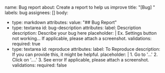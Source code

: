 name: Bug report
about: Create a report to help us improve
title: "[Bug] "
labels: bug
assignees: []
body:
  - type: markdown
    attributes:
      value: "## Bug Report"
  - type: textarea
    id: bug-description
    attributes:
      label: Description
      description: Describe your bug here
      placeholder: |
        Ex. Settings button not working...
        If applicable, please attach a screenshot.
    validations:
      required: true
  - type: textarea
    id: reproduce
    attributes:
      label: To Reproduce
      description: If you can provide this, it might be helpful.
      placeholder: |
        1. Go to '...'
        2. Click on '....'
        3. See error
        If applicable, please attach a screenshot.
    validations:
      required: false
